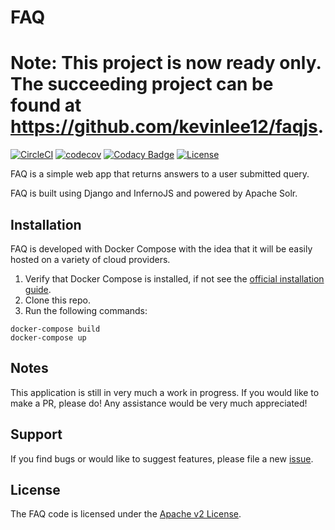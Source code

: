 # FAQ

# Note: This project is now ready only. The succeeding project can be found at https://github.com/kevinlee12/faqjs.

[![CircleCI](https://circleci.com/gh/kevinlee12/faqs.svg?style=svg)](https://circleci.com/gh/kevinlee12/faqs)
[![codecov](https://codecov.io/gh/kevinlee12/faqs/branch/master/graph/badge.svg)](https://codecov.io/gh/kevinlee12/faqs)
[![Codacy Badge](https://api.codacy.com/project/badge/Grade/c6a2d77a0d6f46bb903de8d5a409e325)](https://www.codacy.com/app/kevinlee963/faqs?utm_source=github.com&amp;utm_medium=referral&amp;utm_content=kevinlee12/faqs&amp;utm_campaign=Badge_Grade)
[![License](https://img.shields.io/badge/License-Apache%202.0-blue.svg)](https://opensource.org/licenses/Apache-2.0)

FAQ is a simple web app that returns answers to a user submitted query.

FAQ is built using Django and InfernoJS and powered by Apache Solr.

## Installation
FAQ is developed with Docker Compose with the idea that it will be easily hosted on a variety of cloud providers.

1. Verify that Docker Compose is installed, if not see the [official installation guide](https://docs.docker.com/compose/install/).
2. Clone this repo.
3. Run the following commands:
```
docker-compose build
docker-compose up
```

## Notes
This application is still in very much a work in progress. If you would like to make a PR, please do! Any assistance would be very much appreciated!

## Support
If you find bugs or would like to suggest features, please file a new [issue](https://github.com/kevinlee12/faqs/issues/new).

## License
The FAQ code is licensed under the [Apache v2 License](LICENSE.md).
